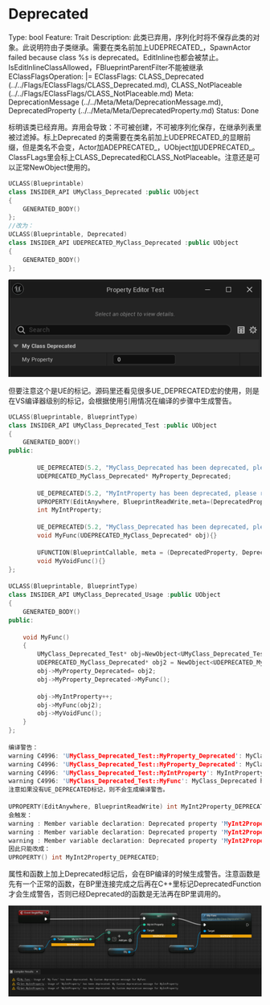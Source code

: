 # Deprecated

Type: bool
Feature: Trait
Description: 此类已弃用，序列化时将不保存此类的对象。此说明符由子类继承。需要在类名前加上UDEPRECATED_，SpawnActor failed because class %s is deprecated。EditInline也都会被禁止。IsEditInlineClassAllowed，FBlueprintParentFilter不能被继承
EClassFlagsOperation: |=
EClassFlags: CLASS_Deprecated (../../Flags/EClassFlags/CLASS_Deprecated.md), CLASS_NotPlaceable (../../Flags/EClassFlags/CLASS_NotPlaceable.md)
Meta: DeprecationMessage (../../Meta/Meta/DeprecationMessage.md), DeprecatedProperty (../../Meta/Meta/DeprecatedProperty.md)
Status: Done

标明该类已经弃用。弃用会导致：不可被创建，不可被序列化保存，在继承列表里被过滤掉。标上Deprecated 的类需要在类名前加上UDEPRECATED_的显眼前缀，但是类名不会变，Actor加ADEPRECATED_，UObject加UDEPRECATED_。ClassFLags里会标上CLASS_Deprecated和CLASS_NotPlaceable。注意还是可以正常NewObject使用的。

```cpp
UCLASS(Blueprintable)
class INSIDER_API UMyClass_Deprecated :public UObject
{
	GENERATED_BODY()
};
//改为：
UCLASS(Blueprintable, Deprecated)
class INSIDER_API UDEPRECATED_MyClass_Deprecated :public UObject
{
	GENERATED_BODY()
};
```

![Untitled](Deprecated/Untitled.png)

但要注意这个是UE的标记。源码里还看见很多UE_DEPRECATED宏的使用，则是在VS编译器级别的标记，会根据使用引用情况在编译的步骤中生成警告。

```cpp
UCLASS(Blueprintable, BlueprintType)
class INSIDER_API UMyClass_Deprecated_Test :public UObject
{
	GENERATED_BODY()
public:

		UE_DEPRECATED(5.2, "MyClass_Deprecated has been deprecated, please remove it.")
		UDEPRECATED_MyClass_Deprecated* MyProperty_Deprecated;

		UE_DEPRECATED(5.2, "MyIntProperty has been deprecated, please remove it.")
		UPROPERTY(EditAnywhere, BlueprintReadWrite,meta=(DeprecatedProperty, DeprecationMessage = "MyIntProperty has been deprecated."))
		int MyIntProperty;

		UE_DEPRECATED(5.2, "MyClass_Deprecated has been deprecated, please remove it.")
		void MyFunc(UDEPRECATED_MyClass_Deprecated* obj){}

		UFUNCTION(BlueprintCallable, meta = (DeprecatedProperty, DeprecationMessage="MyVoidFunc has been deprecated."))
		void MyVoidFunc(){}
};

UCLASS(Blueprintable, BlueprintType)
class INSIDER_API UMyClass_Deprecated_Usage :public UObject
{
	GENERATED_BODY()
public:

	void MyFunc()
	{
		UMyClass_Deprecated_Test* obj=NewObject<UMyClass_Deprecated_Test>();
		UDEPRECATED_MyClass_Deprecated* obj2 = NewObject<UDEPRECATED_MyClass_Deprecated>();
		obj->MyProperty_Deprecated= obj2;
		obj->MyProperty_Deprecated->MyFunc(); 

		obj->MyIntProperty++;
		obj->MyFunc(obj2);
		obj->MyVoidFunc();
	}
};

编译警告：
warning C4996: 'UMyClass_Deprecated_Test::MyProperty_Deprecated': MyClass_Deprecated has been deprecated, please remove it. Please update your code to the new API before upgrading to the next release, otherwise your project will no longer compile.
warning C4996: 'UMyClass_Deprecated_Test::MyProperty_Deprecated': MyClass_Deprecated has been deprecated, please remove it. Please update your code to the new API before upgrading to the next release, otherwise your project will no longer compile.
warning C4996: 'UMyClass_Deprecated_Test::MyIntProperty': MyIntProperty has been deprecated, please remove it. Please update your code to the new API before upgrading to the next release, otherwise your project will no longer compile.
warning C4996: 'UMyClass_Deprecated_Test::MyFunc': MyClass_Deprecated has been deprecated, please remove it. Please update your code to the new API before upgrading to the next release, otherwise your project will no longer compile.
注意如果没有UE_DEPRECATED标记，则不会生成编译警告。

UPROPERTY(EditAnywhere, BlueprintReadWrite)	int MyInt2Property_DEPRECATED;
会触发：
warning : Member variable declaration: Deprecated property 'MyInt2Property_DEPRECATED' should not be marked as blueprint visible without having a BlueprintGetter
warning : Member variable declaration: Deprecated property 'MyInt2Property_DEPRECATED' should not be marked as blueprint writable without having a BlueprintSetter
warning : Member variable declaration: Deprecated property 'MyInt2Property_DEPRECATED' should not be marked as visible or editable
因此只能改成：
UPROPERTY()	int MyInt2Property_DEPRECATED;
```

属性和函数上加上Deprecated标记后，会在BP编译的时候生成警告。注意函数是先有一个正常的函数，在BP里连接完成之后再在C++里标记DeprecatedFunction才会生成警告，否则已经Deprecated的函数是无法再在BP里调用的。

![Untitled](Deprecated/Untitled%201.png)